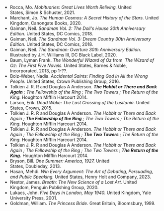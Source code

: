  - Rocca, Mo. *Mobituaries: Great Lives Worth Reliving.* United States, Simon & Schuster, 2021.  
 - Marchant, Jo. *The Human Cosmos: A Secret History of the Stars.* United Kingdom, Canongate Books, 2020.  
 - Gaiman, Neil. *Sandman Vol. 2: The Doll's House 30th Anniversary Edition.* United States, DC Comics, 2018.  
 - Gaiman, Neil. *The Sandman Vol. 3: Dream Country 30th Anniversary Edition.* United States, DC Comics, 2018.  
 - Gaiman, Neil. *The Sandman: Overture 30th Anniversary Edition*. Illustrated by J.H. Williams III, DC Black Label, 2020.  
 - Baum, Lyman Frank. *The Wonderful Wizard of Oz* from  *The Wizard of Oz: The First Five Novels.* United States, Barnes & Noble, Incorporated, 2013, pp 1-??.  
 - Bolz-Weber, Nadia. *Accidental Saints: Finding God in All the Wrong People.* United States, Crown Publishing Group, 2016.  
 - Tolkien J. R. R and Douglas A Anderson. ***The Hobbit or There and Back Again** ; The Fellowship of the Ring ; The Two Towers ; The Return of the King.* Houghton Mifflin Harcourt 2014.  
 - Larson, Erik. *Dead Wake: The Last Crossing of the Lusitania.* United States, Crown, 2015.  
 - Tolkien J. R. R and Douglas A Anderson. *The Hobbit or There and Back Again ; **The Fellowship of the Ring** ; The Two Towers ; The Return of the King.* Houghton Mifflin Harcourt 2014.  
 - Tolkien J. R. R and Douglas A Anderson. *The Hobbit or There and Back Again ; The Fellowship of the Ring ; **The Two Towers** ; The Return of the King.* Houghton Mifflin Harcourt 2014.  
- Tolkien J. R. R and Douglas A Anderson. *The Hobbit or There and Back Again ; The Fellowship of the Ring ; The Two Towers ; **The Return of the King.*** Houghton Mifflin Harcourt 2014.  
 - Bryson, Bill. *One Summer: America, 1927.* United States, Doubleday, 2013.  
 - Hasan, Mehdi. *Win Every Argument: The Art of Debating, Persuading, and Public Speaking.* United States, Henry Holt and Company, 2023.  
 - Nestor, James. *Breath: The New Science of a Lost Art.* United Kingdom, Penguin Publishing Group, 2020.  
 - Lukacs, John. *Five Days in London, May 1940.* United Kingdom, Yale University Press, 2001.  
 - Goldman, William. *The Princess Bride.* Great Britain, Bloomsbury, 1999.  